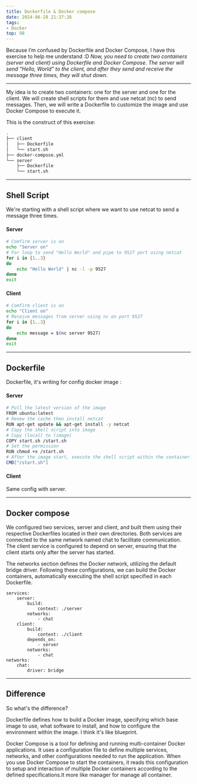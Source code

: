 ```yaml
---
title: Dockerfile & Docker compose
date: 2024-06-28 21:37:26
tags:
- Docker
top: 98
---
```

Because I’m confused by Dockerfile and Docker Compose, I have this exercise to help me understand :D
*Now, you need to create two containers (server and client) using Dockerfile and Docker Compose. The server will send “Hello, World” to the client, and after they send and receive the message three times, they will shut down.*

<!--more-->

---
My idea is to create two containers: one for the server and one for the client. We will create shell scripts for them and use netcat (nc) to send messages. Then, we will write a Dockerfile to customize the image and use Docker Compose to execute it.

This is the construct of this exercise:
```bash
.
├── client
│   ├── Dockerfile
│   └── start.sh
├── docker-compose.yml
└── server
    ├── Dockerfile
    └── start.sh
```

---
## Shell Script
We're starting with a shell script where we want to use netcat to send a message three times.
#### Server
```bash
# Comfirm server is on
echo "Server on"
# For loop to send "Hello World" and pipe to 9527 port using netcat
for i in {1..3}
do
    echo "Hello World" | nc -l -p 9527
done
exit
```
#### Client
```bash
# Comfirm client is on
echo "Client on"
# Receive messages from server using nc on port 9527
for i in {1..3}
do
    echo message = $(nc server 9527)
done
exit
```

---
## Dockerfile 
Dockerfile, it's writing for config docker image :
#### Server 
```bash
# Pull the latest version of the image
FROM ubuntu:latest
# Renew the cache then install netcat
RUN apt-get update && apt-get install -y netcat
# Copy the shell script into image
# Copy (local) to (image)
COPY start.sh /start.sh
# Set the permission
RUN chmod +x /start.sh
# After the image start, execute the shell script within the container.
CMD["/start.sh"] 
```
#### Client
Same config with server.

---
## Docker compose
We configured two services, server and client, and built them using their respective Dockerfiles located in their own directories. Both services are connected to the same network named chat to facilitate communication. The client service is configured to depend on server, ensuring that the client starts only after the server has started.

The networks section defines the Docker network, utilizing the default bridge driver. Following these configurations, we can build the Docker containers, automatically executing the shell script specified in each Dockerfile.

```config
services:
    server:
        build:
            context: ./server
        networks:
            - chat
    client:
        build:
            context: ./client
        depends_on:
            - server
        networks:
            - chat
networks:
    chat:
        driver: bridge
```
---
## Difference
So what's the difference? 

Dockerfile defines how to build a Docker image, specifying which base image to use, what software to install, and how to configure the environment within the image. I think it's like blueprint.

Docker Compose is a tool for defining and running multi-container Docker applications. It uses a configuration file to define multiple services, networks, and other configurations needed to run the application. When you use Docker Compose to start the containers, it reads this configuration to setup and interaction of multiple Docker containers according to the defined specifications.It more like manager for manage all container.


